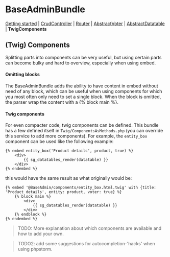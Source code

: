 BaseAdminBundle
=====================
 
[Getting started](getting_started.md#BaseAdminBundle)
| [CrudController](CrudController.md#BaseAdminBundle)
| [Router](Router.md#BaseAdminBundle)
| [AbstractVoter](AbstractVoter.md#BaseAdminBundle)
| [AbstractDatatable](AbstractDatatable.md#BaseAdminBundle)
| **TwigComponents**

## (Twig) Components

Splitting parts into components can be very useful, but using certain parts can become bulky and hard to overview,
especially when using embed.


#### Omitting blocks
The BaseAdminBundle adds the ability to have content in embed without need of any block, which can be useful when using
components for which you most often only need to set a single block. When the block is omitted, the parser wrap the content
with a {% block main %}. 

#### Twig components
For even compacter code, twig components can be defined. This bundle has a few defined itself in 
`Twig/ComponentsAsMethods.php` (you can override this service to add more components).
For example, the `entity_box` component can be used like the following example:

````twig
{% embed entity_box('Product details', product, true) %}
    <div>
        {{ sg_datatables_render(datatable) }}
    </div>
{% endembed %}
````

this would have the same result as what originally would be:

````twig
{% embed '@BaseAdmin/components/entity_box.html.twig' with {title: 'Product details', entity: product, voter: true} %}
    {% block main %}
        <div>
            {{ sg_datatables_render(datatable) }}
        </div>
    {% endblock %}
{% endembed %}
````

> TODO: More explanation about which components
> are available and how to add your own.

> TODO2: add some suggestions for autocompletion-'hacks' when
> using phpstorm. 